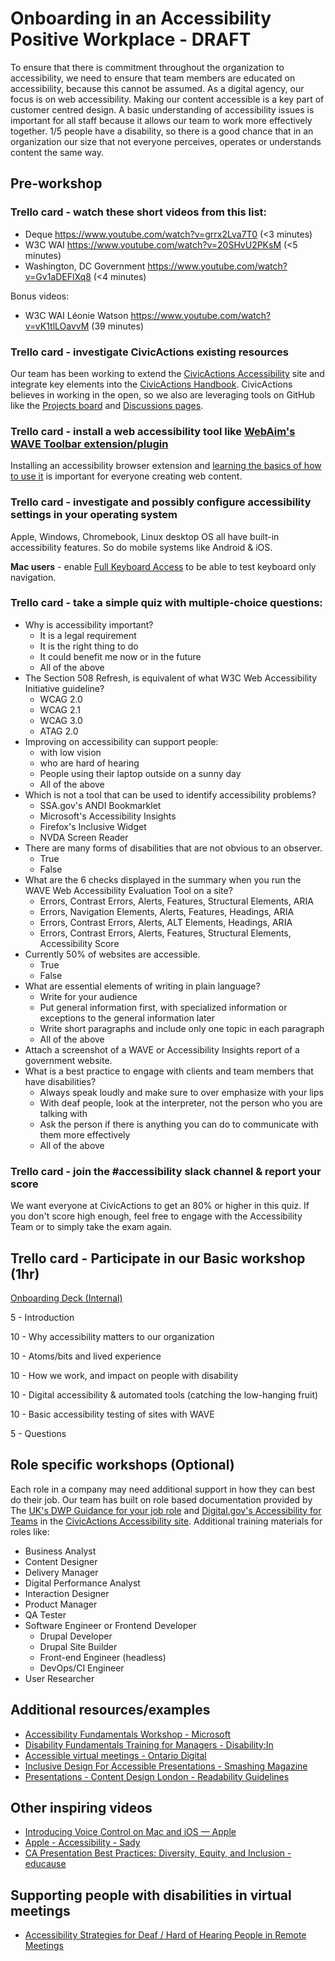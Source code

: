 # Onboarding in an Accessibility Positive Workplace - DRAFT

To ensure that there is commitment throughout the organization to accessibility, we need to ensure that team members are educated on accessibility, because this cannot be assumed. As a digital agency, our focus is on web accessibility. Making our content accessible is a key part of customer centred design. A basic understanding of accessibility issues is important for all staff because it allows our team to work more effectively together. 1/5 people have a disability, so there is a good chance that in an organization our size that not everyone perceives, operates or understands content the same way.

## Pre-workshop

### Trello card - watch these short videos from this list:

* Deque https://www.youtube.com/watch?v=grrx2Lva7T0 (<3 minutes)
* W3C WAI https://www.youtube.com/watch?v=20SHvU2PKsM (<5 minutes)
* Washington, DC Government https://www.youtube.com/watch?v=Gv1aDEFlXq8 (<4 minutes)

Bonus videos:
* W3C WAI Léonie Watson https://www.youtube.com/watch?v=vK1tlLOavvM (39 minutes)


### Trello card - investigate CivicActions existing resources

Our team has been working to extend the [CivicActions Accessibility](https://accessibility.civicactions.com/) site and integrate key elements into the [CivicActions Handbook](https://handbook.civicactions.com/). CivicActions believes in working in the open, so we also are leveraging tools on GitHub like the [Projects board](https://github.com/CivicActions/accessibility/projects/1) and [Discussions pages](https://github.com/CivicActions/accessibility/discussions).


### Trello card - install a web accessibility tool like [WebAim's WAVE Toolbar extension/plugin](https://wave.webaim.org/extension/)

Installing an accessibility browser extension and [learning the basics of how to use it](https://www.youtube.com/watch?v=ITUDiTgAZY0&t=270s) is important for everyone creating web content.  


### Trello card - investigate and possibly configure accessibility settings in your operating system

Apple, Windows, Chromebook, Linux desktop OS all have built-in accessibility features. So do mobile systems like Android & iOS.

**Mac users** - enable [Full Keyboard Access](https://www.macobserver.com/tips/quick-tip/navigate-mac-full-keyboard-access/) to be able to test keyboard only navigation.


### Trello card - take a simple quiz with multiple-choice questions:

* Why is accessibility important?
    * It is a legal requirement
    * It is the right thing to do
    * It could benefit me now or in the future
    * All of the above
* The Section 508 Refresh, is equivalent of what W3C Web Accessibility Initiative guideline?
    * WCAG 2.0
    * WCAG 2.1
    * WCAG 3.0
    * ATAG 2.0
* Improving on accessibility can support people:
    * with low vision
    * who are hard of hearing
    * People using their laptop outside on a sunny day
    * All of the above
* Which is not a tool that can be used to identify accessibility problems?
    * SSA.gov's ANDI Bookmarklet
    * Microsoft's Accessibility Insights
    * Firefox's Inclusive Widget
    * NVDA Screen Reader
* There are many forms of disabilities that are not obvious to an observer.
    * True
    * False
* What are the 6 checks displayed in the summary when you run the WAVE Web Accessibility Evaluation Tool on a site?
    * Errors, Contrast Errors, Alerts, Features, Structural Elements, ARIA
    * Errors, Navigation Elements, Alerts, Features, Headings, ARIA
    * Errors, Contrast Errors, Alerts, ALT Elements, Headings, ARIA
    * Errors, Contrast Errors, Alerts, Features, Structural Elements, Accessibility Score
* Currently 50% of websites are accessible.
    * True
    * False
* What are essential elements of writing in plain language? 
    * Write for your audience 
    * Put general information first, with specialized information or exceptions to the general information later 
    * Write short paragraphs and include only one topic in each paragraph 
    * All of the above
* Attach a screenshot of a WAVE or Accessibility Insights report of a government website.
* What is a best practice to engage with clients and team members that have disabilities?
    * Always speak loudly and make sure to over emphasize with your lips
    * With deaf people, look at the interpreter, not the person who you are talking with
    * Ask the person if there is anything you can do to communicate with them more effectively
    * All of the above

### Trello card - join the #accessibility slack channel & report your score

We want everyone at CivicActions to get an 80% or higher in this quiz. If you don't score high enough, feel free to engage with the Accessibility Team or to simply take the exam again. 


## Trello card - Participate in our Basic workshop (1hr)

[Onboarding Deck (Internal)](https://docs.google.com/presentation/d/1cSfwSOsBZV95eIiv-DPe5bOLV6_7NSYv_O9AOlDbyvw/edit?usp=sharing)

5 - Introduction

10 - Why accessibility matters to our organization

10 - Atoms/bits and lived experience

10 - How we work, and impact on people with disability

10 - Digital accessibility & automated tools (catching the low-hanging fruit)

10 - Basic accessibility testing of sites with WAVE

5 - Questions

## Role specific workshops (Optional)

Each role in a company may need additional support in how they can best do their job. Our team has built on role based documentation provided by The [UK's DWP Guidance for your job role](https://accessibility-manual.dwp.gov.uk/guidance-for-your-job-role) and [Digital.gov's Accessibility for Teams](https://accessibility.digital.gov/) in the [CivicActions Accessibility site](https://accessibility.civicactions.com/playbook/roles). Additional training materials for roles like:

* Business Analyst
* Content Designer
* Delivery Manager
* Digital Performance Analyst
* Interaction Designer
* Product Manager
* QA Tester
* Software Engineer or Frontend Developer
    * Drupal Developer
    * Drupal Site Builder
    * Front-end Engineer (headless)
    * DevOps/CI Engineer
* User Researcher

## Additional resources/examples

* [Accessibility Fundamentals Workshop - Microsoft](https://docs.microsoft.com/en-us/learn/paths/accessibility-fundamentals/)
* [Disability Fundamentals Training for Managers - Disability:In](https://disabilityin.org/resource/disability-fundamentals-training-for-managers/)
* [Accessible virtual meetings - Ontario Digital](https://medium.com/ontariodigital/accessible-virtual-meetings-d9b947eff592)
* [Inclusive Design For Accessible Presentations - Smashing Magazine](https://www.smashingmagazine.com/2018/11/inclusive-design-accessible-presentations/)
* [Presentations - Content Design London - Readability Guidelines](https://readabilityguidelines.co.uk/audiences-devices-channels/presentations/)

## Other inspiring videos
* [Introducing Voice Control on Mac and iOS — Apple](https://www.youtube.com/watch?v=aqoXFCCTfm4)
* [Apple - Accessibility - Sady](https://www.youtube.com/watch?v=su0djsYaDYI)
* [CA Presentation Best Practices: Diversity, Equity, and Inclusion - educause](https://www.youtube.com/watch?v=LPYkatM-0dk)

## Supporting people with disabilities in virtual meetings
* [Accessibility Strategies for Deaf / Hard of Hearing People in Remote Meetings](https://medium.com/cmcnally/accessibility-strategies-for-deaf-hard-of-hearing-people-in-remote-meetings-e19781b3bc4)
